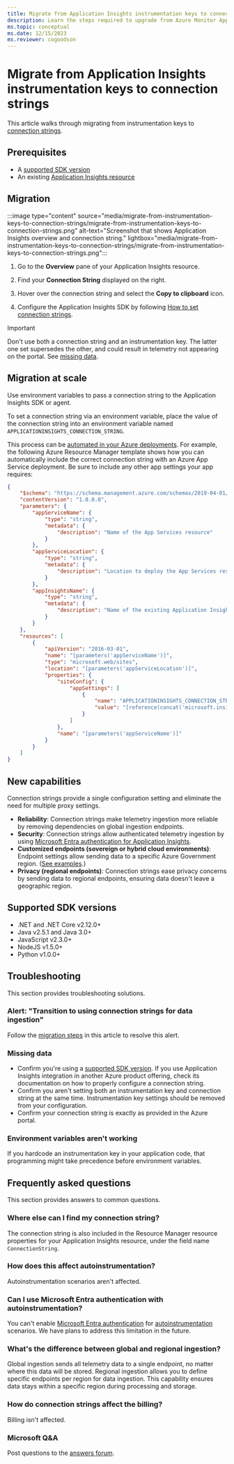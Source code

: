 ```yaml
---
title: Migrate from Application Insights instrumentation keys to connection strings
description: Learn the steps required to upgrade from Azure Monitor Application Insights instrumentation keys to connection strings.
ms.topic: conceptual
ms.date: 12/15/2023
ms.reviewer: cogoodson
---
```


# Migrate from Application Insights instrumentation keys to connection strings

This article walks through migrating from instrumentation keys to [connection strings](sdk-connection-string.md#overview).

## Prerequisites

- A [supported SDK version](#supported-sdk-versions)
- An existing [Application Insights resource](create-workspace-resource.md)

## Migration

:::image type="content" source="media/migrate-from-instrumentation-keys-to-connection-strings/migrate-from-instrumentation-keys-to-connection-strings.png" alt-text="Screenshot that shows Application Insights overview and connection string." lightbox="media/migrate-from-instrumentation-keys-to-connection-strings/migrate-from-instrumentation-keys-to-connection-strings.png":::

1. Go to the **Overview** pane of your Application Insights resource.

1. Find your **Connection String** displayed on the right.

1. Hover over the connection string and select the **Copy to clipboard** icon.

1. Configure the Application Insights SDK by following [How to set connection strings](sdk-connection-string.md#set-a-connection-string).

> [!IMPORTANT]
> Don't use both a connection string and an instrumentation key. The latter one set supersedes the other, and could result in telemetry not appearing on the portal. See [missing data](#missing-data).

## Migration at scale

Use environment variables to pass a connection string to the Application Insights SDK or agent.

To set a connection string via an environment variable, place the value of the connection string into an environment variable named `APPLICATIONINSIGHTS_CONNECTION_STRING`.

This process can be [automated in your Azure deployments](/azure/azure-resource-manager/templates/deploy-portal#deploy-resources-with-arm-templates-and-azure-portal). For example, the following Azure Resource Manager template shows how you can automatically include the correct connection string with an Azure App Service deployment. Be sure to include any other app settings your app requires:

```JSON
{
    "$schema": "https://schema.management.azure.com/schemas/2019-04-01/deploymentTemplate.json#",
    "contentVersion": "1.0.0.0",
    "parameters": {
        "appServiceName": {
            "type": "string",
            "metadata": {
                "description": "Name of the App Services resource"
            }
        },
        "appServiceLocation": {
            "type": "string",
            "metadata": {
                "description": "Location to deploy the App Services resource"
            }
        },
        "appInsightsName": {
            "type": "string",
            "metadata": {
                "description": "Name of the existing Application Insights resource to use with this App Service. Expected to be in the same Resource Group."
            }
        }
    },
    "resources": [
        {
            "apiVersion": "2016-03-01",
            "name": "[parameters('appServiceName')]",
            "type": "microsoft.web/sites",
            "location": "[parameters('appServiceLocation')]",
            "properties": {
                "siteConfig": {
                    "appSettings": [
                        {
                            "name": "APPLICATIONINSIGHTS_CONNECTION_STRING",
                            "value": "[reference(concat('microsoft.insights/components/', parameters('appInsightsName')), '2015-05-01').ConnectionString]"
                        }
                    ]
                },
                "name": "[parameters('appServiceName')]"
            }
        }
    ]
}

```

## New capabilities

Connection strings provide a single configuration setting and eliminate the need for multiple proxy settings.

- **Reliability**: Connection strings make telemetry ingestion more reliable by removing dependencies on global ingestion endpoints.
- **Security**: Connection strings allow authenticated telemetry ingestion by using [Microsoft Entra authentication for Application Insights](azure-ad-authentication.md).
- **Customized endpoints (sovereign or hybrid cloud environments)**: Endpoint settings allow sending data to a specific Azure Government region. ([See examples](sdk-connection-string.md#set-a-connection-string).)
- **Privacy (regional endpoints)**: Connection strings ease privacy concerns by sending data to regional endpoints, ensuring data doesn't leave a geographic region.

## Supported SDK versions

- .NET and .NET Core v2.12.0+
- Java v2.5.1 and Java 3.0+
- JavaScript v2.3.0+
- NodeJS v1.5.0+
- Python v1.0.0+

## Troubleshooting

This section provides troubleshooting solutions.

### Alert: "Transition to using connection strings for data ingestion"

Follow the [migration steps](#migration) in this article to resolve this alert.

### Missing data

- Confirm you're using a [supported SDK version](#supported-sdk-versions). If you use Application Insights integration in another Azure product offering, check its documentation on how to properly configure a connection string.
- Confirm you aren't setting both an instrumentation key and connection string at the same time. Instrumentation key settings should be removed from your configuration.
- Confirm your connection string is exactly as provided in the Azure portal.

### Environment variables aren't working

 If you hardcode an instrumentation key in your application code, that programming might take precedence before environment variables.

## Frequently asked questions

This section provides answers to common questions.

### Where else can I find my connection string?

The connection string is also included in the Resource Manager resource properties for your Application Insights resource, under the field name `ConnectionString`.

### How does this affect autoinstrumentation?

Autoinstrumentation scenarios aren't affected.

<a name='can-i-use-azure-ad-authentication-with-autoinstrumentation'></a>

### Can I use Microsoft Entra authentication with autoinstrumentation?

You can't enable [Microsoft Entra authentication](azure-ad-authentication.md) for [autoinstrumentation](codeless-overview.md) scenarios. We have plans to address this limitation in the future.

### What's the difference between global and regional ingestion?

Global ingestion sends all telemetry data to a single endpoint, no matter where this data will be stored. Regional ingestion allows you to define specific endpoints per region for data ingestion. This capability ensures data stays within a specific region during processing and storage.

### How do connection strings affect the billing?

Billing isn't affected.

### Microsoft Q&A

Post questions to the [answers forum](/answers/topics/24223/azure-monitor.html).
